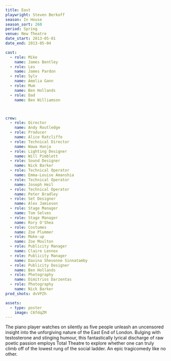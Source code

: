 ```yaml
---
title: East
playwright: Steven Berkoff
season: In House
season_sort: 260
period: Spring
venue: New Theatre
date_start: 2013-05-01
date_end: 2013-05-04

cast:
  - role: Mike
    name: James Bentley
  - role: Les
    name: James Pardon
  - role: Sylv
    name: Amelia Gann
  - role: Mum
    name: Ben Hollands
  - role: Dad
    name: Ben Williamson



crew:
  - role: Director
    name: Andy Routledge
  - role: Producer
    name: Alice Ratcliffe
  - role: Technical Director
    name: Wawa Hunja
  - role: Lighting Designer
    name: Will Pimblett
  - role: Sound Designer
    name: Nick Barker
  - role: Technical Operator
    name: Emma-Louise Amanshia
  - role: Technical Operator
    name: Joseph Heil
  - role: Technical Operator
    name: Peter Bradley
  - role: Set Designer
    name: Alex Jamieson
  - role: Stage Manager
    name: Tom Selves
  - role: Stage Manager
    name: Rory O'Shea
  - role: Costumes
    name: Zoe Plummer
  - role: Make-up
    name: Zoe Moulton
  - role: Publicity Manager
    name: Claire Lennox
  - role: Publicity Manager
    name: Davina Shevonne Sinnatamby
  - role: Publicity Designer
    name: Ben Hollands
  - role: Photography
    name: Dimitrios Darzentas
  - role: Photography
    name: Nick Barker
prod_shots: dvVPZh

assets:
  - type: poster
    image: C6fdqZM
---
```


The piano player watches on silently as five people unleash an uncensored insight into the unforgiving nature of the East End of London. Bulging with testosterone and stinging humour, this fantastically lyrical discharge of raw poetic passion employs Total Theatre to explore whether one can truly climb off of the lowest rung of the social ladder. An epic tragicomedy like no other.

